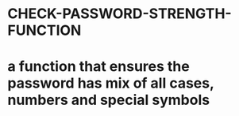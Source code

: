 # CHECK-PASSWORD-STRENGTH-FUNCTION
# a function that ensures the password has mix of all cases, numbers and special symbols
